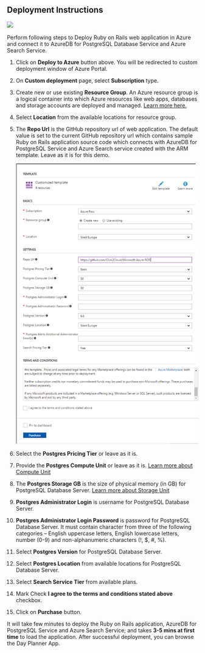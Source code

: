 ## Deployment Instructions

<a href="https://portal.azure.com/#create/Microsoft.Template/uri/https%3A%2F%2Fraw.githubusercontent.com%2FAzure%2Fazure-postgresql%2Fmaster%2Fsamples%2Frubyonrails%2FDayPlannerApp%2Fdeploy%2Fazuredeploy.json" target="_blank">
      <img src="http://azuredeploy.net/deploybutton.png"/>
</a>

Perform following steps to Deploy Ruby on Rails web application in Azure and connect it to AzureDB for PostgreSQL Database Service and Azure Search Service.

1. Click on __Deploy to Azure__ button above. You will be redirected to custom deployment window of Azure Portal.
1. On __Custom deployment__ page, select __Subscription__ type.
1. Create new or use existing __Resource Group__. An Azure resource group is a logical container into which Azure resources like web apps, databases and storage accounts are deployed and managed. [Learn more here.](https://docs.microsoft.com/en-us/azure/azure-resource-manager/resource-group-portal)
1. Select __Location__ from the available locations for resource group.
1. The __Repo Url__ is the GitHub repository url of web application. The default value is set to the current GitHub repository url which contains sample Ruby on Rails application source code which connects with AzureDB for PostgreSQL Service and Azure Search service created with the ARM template. Leave as it is for this demo.

    ![](img/azure-deploy.png)

1. Select the __Postgres Pricing Tier__ or leave as it is.
1. Provide the __Postgres Compute Unit__ or leave as it is. [Learn more about Compute Unit](https://docs.microsoft.com/en-us/azure/postgresql/concepts-compute-unit-and-storage#what-are-compute-units)
1. The __Postgres Storage GB__ is the size of physical memory (in GB) for PostgreSQL Database Server. [Learn more about Storage Unit](https://docs.microsoft.com/en-us/azure/postgresql/concepts-compute-unit-and-storage#what-are-storage-units)
1. __Postgres Administrator Login__ is username for PostgreSQL Database Server.
1. __Postgres Administrator Login Password__ is password for PostgreSQL Database Server. It must contain character from three of the following categories – English uppercase letters, English lowercase letters, number (0-9) and non-alphanumeric characters (!, $, #, %).
1. Select __Postgres Version__ for PostgreSQL Database Server.
1. Select __Postgres Location__ from available locations for PostgreSQL Database Server.
1. Select __Search Service Tier__ from available plans.
1. Mark Check __I agree to the terms and conditions stated above__ checkbox. 
1. Click on __Purchase__ button.

It will take few minutes to deploy the Ruby on Rails application, AzureDB for PostgreSQL Service and Azure Search Service; and takes <b>3-5 mins at first time</b> to load the application. After successful deployment, you can browse the Day Planner App.
